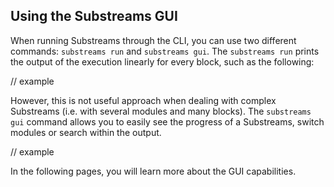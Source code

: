 ## Using the Substreams GUI

When running Substreams through the CLI, you can use two different commands: `substreams run` and `substreams gui`. The `substreams run` prints the output of the execution linearly for every block, such as the following:

// example

However, this is not useful approach when dealing with complex Substreams (i.e. with several modules and many blocks). The `substreams gui` command allows you to easily see the progress of a Substreams, switch modules or search within the output.

// example

In the following pages, you will learn more about the GUI capabilities.

